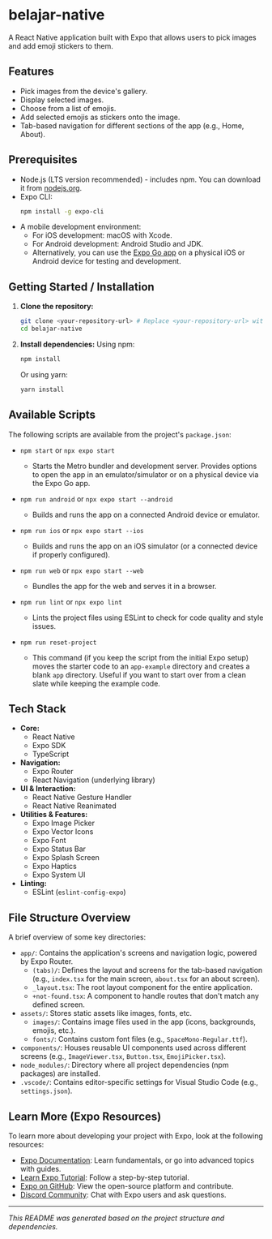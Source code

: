 # belajar-native

A React Native application built with Expo that allows users to pick images and add emoji stickers to them.

## Features

*   Pick images from the device's gallery.
*   Display selected images.
*   Choose from a list of emojis.
*   Add selected emojis as stickers onto the image.
*   Tab-based navigation for different sections of the app (e.g., Home, About).

## Prerequisites

*   Node.js (LTS version recommended) - includes npm. You can download it from [nodejs.org](https://nodejs.org/).
*   Expo CLI:
    ```bash
    npm install -g expo-cli
    ```
*   A mobile development environment:
    *   For iOS development: macOS with Xcode.
    *   For Android development: Android Studio and JDK.
    *   Alternatively, you can use the [Expo Go app](https://expo.dev/go) on a physical iOS or Android device for testing and development.

## Getting Started / Installation

1.  **Clone the repository:**
    ```bash
    git clone <your-repository-url> # Replace <your-repository-url> with the actual URL
    cd belajar-native
    ```

2.  **Install dependencies:**
    Using npm:
    ```bash
    npm install
    ```
    Or using yarn:
    ```bash
    yarn install
    ```

## Available Scripts

The following scripts are available from the project's `package.json`:

*   `npm start` or `npx expo start`
    *   Starts the Metro bundler and development server. Provides options to open the app in an emulator/simulator or on a physical device via the Expo Go app.

*   `npm run android` or `npx expo start --android`
    *   Builds and runs the app on a connected Android device or emulator.

*   `npm run ios` or `npx expo start --ios`
    *   Builds and runs the app on an iOS simulator (or a connected device if properly configured).

*   `npm run web` or `npx expo start --web`
    *   Bundles the app for the web and serves it in a browser.

*   `npm run lint` or `npx expo lint`
    *   Lints the project files using ESLint to check for code quality and style issues.

*   `npm run reset-project`
    *   This command (if you keep the script from the initial Expo setup) moves the starter code to an `app-example` directory and creates a blank `app` directory. Useful if you want to start over from a clean slate while keeping the example code.

## Tech Stack

*   **Core:**
    *   React Native
    *   Expo SDK
    *   TypeScript
*   **Navigation:**
    *   Expo Router
    *   React Navigation (underlying library)
*   **UI & Interaction:**
    *   React Native Gesture Handler
    *   React Native Reanimated
*   **Utilities & Features:**
    *   Expo Image Picker
    *   Expo Vector Icons
    *   Expo Font
    *   Expo Status Bar
    *   Expo Splash Screen
    *   Expo Haptics
    *   Expo System UI
*   **Linting:**
    *   ESLint (`eslint-config-expo`)

## File Structure Overview

A brief overview of some key directories:

*   `app/`: Contains the application's screens and navigation logic, powered by Expo Router.
    *   `(tabs)/`: Defines the layout and screens for the tab-based navigation (e.g., `index.tsx` for the main screen, `about.tsx` for an about screen).
    *   `_layout.tsx`: The root layout component for the entire application.
    *   `+not-found.tsx`: A component to handle routes that don't match any defined screen.
*   `assets/`: Stores static assets like images, fonts, etc.
    *   `images/`: Contains image files used in the app (icons, backgrounds, emojis, etc.).
    *   `fonts/`: Contains custom font files (e.g., `SpaceMono-Regular.ttf`).
*   `components/`: Houses reusable UI components used across different screens (e.g., `ImageViewer.tsx`, `Button.tsx`, `EmojiPicker.tsx`).
*   `node_modules/`: Directory where all project dependencies (npm packages) are installed.
*   `.vscode/`: Contains editor-specific settings for Visual Studio Code (e.g., `settings.json`).

## Learn More (Expo Resources)

To learn more about developing your project with Expo, look at the following resources:

*   [Expo Documentation](https://docs.expo.dev/): Learn fundamentals, or go into advanced topics with guides.
*   [Learn Expo Tutorial](https://docs.expo.dev/tutorial/introduction/): Follow a step-by-step tutorial.
*   [Expo on GitHub](https://github.com/expo/expo): View the open-source platform and contribute.
*   [Discord Community](https://chat.expo.dev): Chat with Expo users and ask questions.

---

_This README was generated based on the project structure and dependencies._
